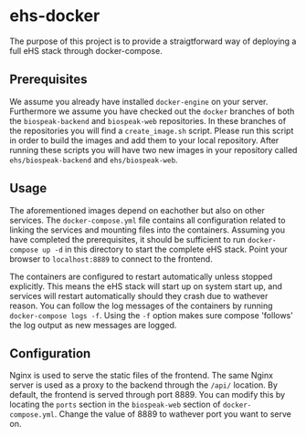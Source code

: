 # ehs-docker

The purpose of this project is to provide a straigtforward way of deploying a full eHS stack through docker-compose.

## Prerequisites

We assume you already have installed `docker-engine` on your server. Furthermore we assume you have checked out the `docker` branches of both the `biospeak-backend` and `biospeak-web` repositories. In these branches of the repositories you will find a `create_image.sh` script. Please run this script in order to build the images and add them to your local repository. After running these scripts you will have two new images in your repository called `ehs/biospeak-backend` and `ehs/biospeak-web`.

## Usage

The aforementioned images depend on eachother but also on other services. The `docker-compose.yml` file contains all configuration related to linking the services and mounting files into the containers. Assuming you have completed the prerequisites, it should be sufficient to run `docker-compose up -d` in this directory to start the complete eHS stack. Point your browser to `localhost:8889` to connect to the frontend.


The containers are configured to restart automatically unless stopped explicitly. This means the eHS stack will start up on system start up, and services will restart automatically should they crash due to wathever reason. You can follow the log messages of the containers by running `docker-compose logs -f`. Using the `-f` option makes sure compose 'follows' the log output as new messages are logged.

## Configuration
Nginx is used to serve the static files of the frontend. The same Nginx server is used as a proxy to the backend through the `/api/` location. By default, the frontend is served through port 8889. You can modify this by locating the `ports` section in the `biospeak-web` section of `docker-compose.yml`. Change the value of 8889 to wathever port you want to serve on.


